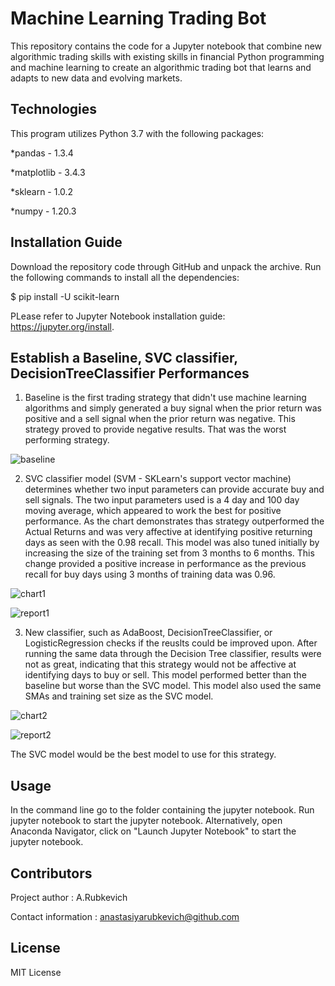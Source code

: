 # Machine Learning Trading Bot

This repository contains the code for a Jupyter notebook that combine new algorithmic trading skills with existing skills in financial Python programming and machine learning to create an algorithmic trading bot that learns and adapts to new data and evolving markets.


## Technologies

This program utilizes Python 3.7 with the following packages:

*pandas - 1.3.4

*matplotlib - 3.4.3

*sklearn - 1.0.2

*numpy - 1.20.3

## Installation Guide
Download the repository code through GitHub and unpack the archive. Run the following commands to install all the dependencies:

$ pip install -U scikit-learn

PLease refer to Jupyter Notebook installation guide: https://jupyter.org/install.

## Establish a Baseline, SVC classifier, DecisionTreeClassifier Performances

1. Baseline is the first trading strategy that didn't use machine learning algorithms and simply generated a buy signal when the prior return was positive and a sell signal when the prior return was negative. This strategy proved to provide negative results. That was the worst performing strategy.


![baseline](https://user-images.githubusercontent.com/94565094/158863208-48ead1cb-7552-4fc9-978b-7be477011c92.PNG)


2. SVC classifier model (SVM - SKLearn's support vector machine) determines whether two input parameters can provide accurate buy and sell signals. The two input parameters used is a 4 day and 100 day moving average, which appeared to work the best for positive performance. As the chart demonstrates thas strategy outperformed the Actual Returns and was very affective at identifying positive returning days as seen with the 0.98 recall. This model was also tuned initially by increasing the size of the training set from 3 months to 6 months. This change provided a positive increase in performance as the previous recall for buy days using 3 months of training data was 0.96.

![chart1](https://user-images.githubusercontent.com/94565094/158863828-045f5f57-641c-4bbe-892b-5846d4b80342.PNG)

![report1](https://user-images.githubusercontent.com/94565094/158863940-4f738058-d29e-4b76-a662-5a13843529af.PNG)


3. New classifier, such as AdaBoost, DecisionTreeClassifier, or LogisticRegression checks if the reuslts could be improved upon. After running the same data through the Decision Tree classifier, results were not as great, indicating that this strategy would not be affective at identifying days to buy or sell. This model performed better than the baseline but worse than the SVC model. This model also used the same SMAs and training set size as the SVC model.

![chart2](https://user-images.githubusercontent.com/94565094/158864016-f8ccb666-1b97-46f0-b755-4de1df8e960e.PNG)

![report2](https://user-images.githubusercontent.com/94565094/158864077-aeed310d-b300-496f-ad87-1c28613c5e5d.PNG)


The SVC model would be the best model to use for this strategy.

## Usage
In the command line go to the folder containing the jupyter notebook. Run jupyter notebook to start the jupyter notebook. Alternatively, open Anaconda Navigator, click on "Launch Jupyter Notebook" to start the jupyter notebook.

## Contributors
Project author : A.Rubkevich

Contact information : anastasiyarubkevich@github.com

## License
MIT License
